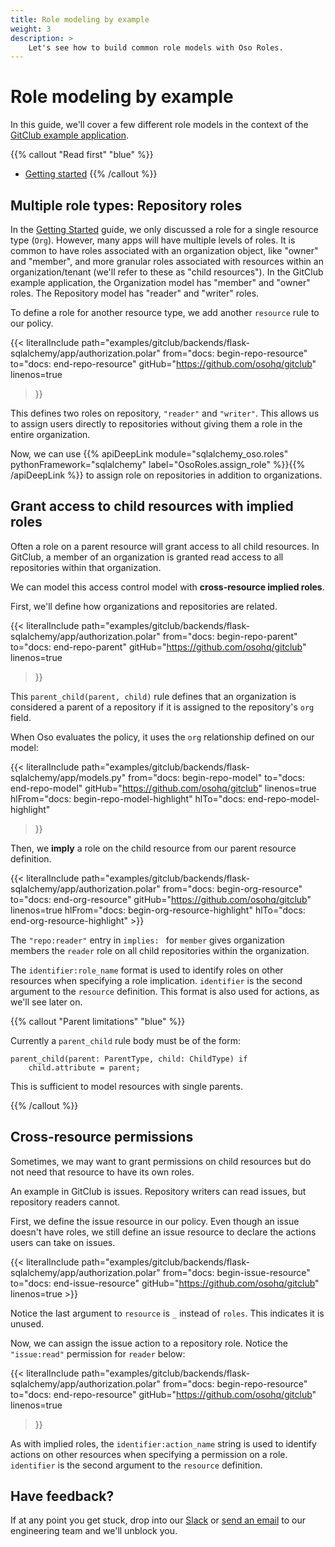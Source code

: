```yaml
---
title: Role modeling by example
weight: 3
description: >
    Let's see how to build common role models with Oso Roles.
---
```


# Role modeling by example

In this guide, we'll cover a few different role models in the context of
the [GitClub example application](https://github.com/osohq/gitclub).

{{% callout "Read first" "blue" %}}
 - [Getting started](getting-started)
{{% /callout %}}

## Multiple role types: Repository roles

In the [Getting Started](getting-started) guide, we only discussed a role for a single
resource type (`Org`). However, many apps will have multiple levels of roles. It
is common to have roles associated with an organization object, like
"owner" and "member", and more granular roles associated with resources within an organization/tenant (we'll refer to these as "child resources"). In
the GitClub example application, the Organization model has "member" and
"owner" roles. The Repository model has "reader" and "writer" roles.

To define a role for another resource type, we add another `resource`
rule to our policy.

{{< literalInclude
    path="examples/gitclub/backends/flask-sqlalchemy/app/authorization.polar"
    from="docs: begin-repo-resource"
    to="docs: end-repo-resource"
    gitHub="https://github.com/osohq/gitclub"
    linenos=true
>}}

This defines two roles on repository, `"reader"` and `"writer"`.
This allows us to assign users directly to repositories without
giving them a role in the entire organization.

Now, we can use
{{% apiDeepLink module="sqlalchemy_oso.roles" pythonFramework="sqlalchemy" label="OsoRoles.assign_role" %}}{{% /apiDeepLink %}}
to assign role on repositories in addition to organizations.

## Grant access to child resources with implied roles

Often a role on a parent resource will grant access to all child
resources. In GitClub, a member of an organization is granted read access to
all repositories within that organization.

We can model this access control model with **cross-resource implied
roles**.

First, we'll define how organizations and repositories are related.

{{< literalInclude
    path="examples/gitclub/backends/flask-sqlalchemy/app/authorization.polar"
    from="docs: begin-repo-parent"
    to="docs: end-repo-parent"
    gitHub="https://github.com/osohq/gitclub"
    linenos=true
>}}

This `parent_child(parent, child)` rule defines that an organization is
considered a parent of a repository if it is assigned to the
repository's `org` field.

When Oso evaluates the policy, it uses the `org` relationship defined
on our model:

{{< literalInclude
    path="examples/gitclub/backends/flask-sqlalchemy/app/models.py"
    from="docs: begin-repo-model"
    to="docs: end-repo-model"
    gitHub="https://github.com/osohq/gitclub"
    linenos=true
    hlFrom="docs: begin-repo-model-highlight"
    hlTo="docs: end-repo-model-highlight"
>}}

Then, we **imply** a role on the child resource from our parent resource
definition.

{{< literalInclude
    path="examples/gitclub/backends/flask-sqlalchemy/app/authorization.polar"
    from="docs: begin-org-resource"
    to="docs: end-org-resource"
    gitHub="https://github.com/osohq/gitclub"
    linenos=true
    hlFrom="docs: begin-org-resource-highlight"
    hlTo="docs: end-org-resource-highlight"
    >}}

The `"repo:reader"` entry in `implies: ` for `member` gives organization
members the `reader` role on all child repositories within the
organization.

The `identifier:role_name` format is used to identify roles on other
resources when specifying a role implication. `identifier` is the
second argument to the `resource` definition. This format is also used for
actions, as we'll see later on.

{{% callout "Parent limitations" "blue" %}}

Currently a `parent_child` rule body must be of the form:

```polar
parent_child(parent: ParentType, child: ChildType) if
    child.attribute = parent;
```

This is sufficient to model resources with single parents.

{{% /callout %}}

## Cross-resource permissions

Sometimes, we may want to grant permissions on child resources but do
not need that resource to have its own roles.

An example in GitClub is issues. Repository writers can read issues, but
repository readers cannot.

First, we define the issue resource in our policy. Even though an issue
doesn't have roles, we still define an issue resource to declare the actions users can take on issues.

{{< literalInclude
    path="examples/gitclub/backends/flask-sqlalchemy/app/authorization.polar"
    from="docs: begin-issue-resource"
    to="docs: end-issue-resource"
    gitHub="https://github.com/osohq/gitclub"
    linenos=true
    >}}

Notice the last argument to `resource` is `_` instead of `roles`. This
indicates it is unused.

Now, we can assign the issue action to a repository role. Notice the `"issue:read"` permission for `reader` below:

{{< literalInclude
    path="examples/gitclub/backends/flask-sqlalchemy/app/authorization.polar"
    from="docs: begin-repo-resource"
    to="docs: end-repo-resource"
    gitHub="https://github.com/osohq/gitclub"
    linenos=true
>}}

As with implied roles, the `identifier:action_name` string is used to identify actions on other
resources when specifying a permission on a role. `identifier` is the
second argument to the `resource` definition.

## Have feedback?

If at any point you get stuck, drop into our
[Slack](https://join-slack.osohq.com/) or <a href="mailto:engineering@osohq.com">send an email</a> to our engineering
team and we'll unblock you.
